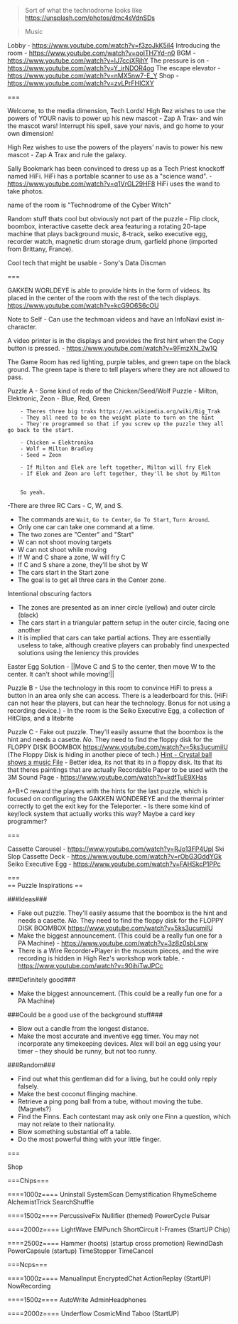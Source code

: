 > Sort of what the technodrome looks like
https://unsplash.com/photos/dmc4sVdnSDs

> Music

Lobby - https://www.youtube.com/watch?v=f3zoJkK5iI4
Introducing the room - https://www.youtube.com/watch?v=qoITH7Yd-n0
BGM - https://www.youtube.com/watch?v=lJ7ccjXRjhY
The pressure is on - https://www.youtube.com/watch?v=Y_irNDOR4og
The escape elevator - https://www.youtube.com/watch?v=nMX5nw7-E_Y
Shop - https://www.youtube.com/watch?v=zvLPrFHICXY

===

Welcome, to the media dimension, Tech Lords! High Rez wishes to use the powers of YOUR navis to power up his new mascot - Zap A Trax- and win the mascot wars! Interrupt his spell, save your navis, and go home to your own dimension! 

High Rez wishes to use the powers of the players' navis to power his new mascot - Zap A Trax and rule the galaxy. 

Sally Bookmark has been convinced to dress up as a Tech Priest knockoff named HiFi. 
HiFi has a portable scanner to use as a "science wand". - https://www.youtube.com/watch?v=q1VrGL29HF8
HiFi uses the wand to take photos.

name of the room is "Technodrome of the Cyber Witch"

Random stuff thats cool but obviously not part of the puzzle - Flip clock, boombox, interactive casette deck area featuring a rotating 20-tape machine that plays background music, 8-track, seiko executive egg, recorder watch, magnetic drum storage drum, garfield phone (imported from Brittany, France). 

Cool tech that might be usable - Sony's Data Discman

===

GAKKEN WORLDEYE is able to provide hints in the form of videos. Its placed in the center of the room with the rest of the tech displays. https://www.youtube.com/watch?v=kcG9O6S6cOU

Note to Self - Can use the techmoan videos and have an InfoNavi exist in-character.

A video printer is in the displays and provides the first hint when the Copy button is pressed. - https://www.youtube.com/watch?v=9FmzXN_2w1Q

The Game Room has red lighting, purple tables, and green tape on the black ground. The green tape is there to tell players where they are not allowed to pass. 

Puzzle A - Some kind of redo of the Chicken/Seed/Wolf Puzzle
        - Milton, Elektronic, Zeon
        - Blue,   Red,        Green
        
        - Theres three big traks https://en.wikipedia.org/wiki/Big_Trak
        - They all need to be on the weight plate to turn on the hint
        - They're programmed so that if you screw up the puzzle they all go back to the start.

        - Chicken = Elektronika
        - Wolf = Milton Bradley
        - Seed = Zeon

        - If Milton and Elek are left together, Milton will fry Elek
        - If Elek and Zeon are left together, they'll be shot by Milton
        
        
        So yeah.

-There are three RC Cars - C, W, and S.
- The commands are `Wait`, `Go to Center`, `Go To Start`, `Turn Around`.
- Only one car can take one command at a time.
- The two zones are "Center" and "Start"
- W can not shoot moving targets
- W can not shoot while moving
- If W and C share a zone, W will fry C
- If C and S share a zone, they'll be shot by W
- The cars start in the Start zone
- The goal is to get all three cars in the Center zone.

Intentional obscuring factors

- The zones are presented as an inner circle (yellow) and outer circle (black)
- The cars start in a triangular pattern setup in the outer circle, facing one another
- It is implied that cars can take partial actions. They are essentially useless to take, although creative players can probably find unexpected solutions using the leniency this provides

Easter Egg Solution - ||Move C and S to the center, then move W to the center. It can't shoot while moving!||

Puzzle B - Use the technology in this room to convince HiFi to press a button in an area only she can access. There is a leaderboard for this. (HiFi can not hear the players, but can hear the technology. Bonus for not using a recording device.)
        - In the room is the Seiko Executive Egg, a collection of HitClips, and a litebrite

Puzzle C - Fake out puzzle. They'll easily assume that the boombox is the hint and needs a casette. *No*. They need to find the floppy disk for the FLOPPY DISK BOOMBOX https://www.youtube.com/watch?v=5ks3ucumilU (The Floppy Disk is hiding in another piece of tech.) [Hint - Crystal ball shows a music File](spoiler)
        - Better idea, its not that its in a floppy disk. Its that its that theres paintings that are actually Recordable Paper to be used with the 3M Sound Page - https://www.youtube.com/watch?v=kdfTuE9XHas

A+B+C reward the players with the hints for the last puzzle, which is focused on configuring the GAKKEN WONDEREYE and the thermal printer correctly to get the exit key for the Teleporter.
        - Is there some kind of key/lock system that actually works this way? Maybe a card key programmer?
    
===

Cassette Carousel - https://www.youtube.com/watch?v=RJo13FP4UpI
Ski Slop Cassette Deck - https://www.youtube.com/watch?v=rObG3GddYGk
Seiko Executive Egg - https://www.youtube.com/watch?v=FAHSkcP1PPc

===    
== Puzzle Inspirations ==

###Ideas###
- Fake out puzzle. They'll easily assume that the boombox is the hint and needs a casette. *No*. They need to find the floppy disk for the FLOPPY DISK BOOMBOX https://www.youtube.com/watch?v=5ks3ucumilU
- Make the biggest announcement. (This could be a really fun one for a PA Machine) - https://www.youtube.com/watch?v=3z8z0sbLsrw
- There is a Wire Recorder+Player in the museum pieces, and the wire recording is hidden in High Rez's workshop work table. - https://www.youtube.com/watch?v=90ihiTwJPCc


###Definitely good###
- Make the biggest announcement. (This could be a really fun one for a PA Machine)

###Could be a good use of the background stuff###
- Blow out a candle from the longest distance.
- Make the most accurate and inventive egg timer. You may not incorporate any timekeeping devices. Alex will boil an egg using your timer – they should be runny, but not too runny.

###Random###
- Find out what this gentleman did for a living, but he could only reply falsely.
- Make the best coconut flinging machine. 
- Retrieve a ping pong ball from a tube, without moving the tube. (Magnets?)
- Find the Finns. Each contestant may ask only one Finn a question, which may not relate to their nationality. 
- Blow something substantial off a table. 
- Do the most powerful thing with your little finger. 


===

Shop

===Chips===

====1000z====
Uninstall
SystemScan
Demystification
RhymeScheme
AlchemistTrick
SearchShuffle

====1500z====
PercussiveFix
Nullifier (themed)
PowerCycle
Pulsar

====2000z====
LightWave
EMPunch
ShortCircuit
I-Frames (StartUP Chip)

====2500z====
Hammer (hoots) (startup cross promotion)
RewindDash
PowerCapsule (startup)
TimeStopper
TimeCancel


===Ncps===

====1000z====
ManualInput
EncryptedChat
ActionReplay (StartUP)
NowRecording

====1500z====
AutoWrite
AdminHeadphones

====2000z====
Underflow
CosmicMind
Taboo (StartUP)
